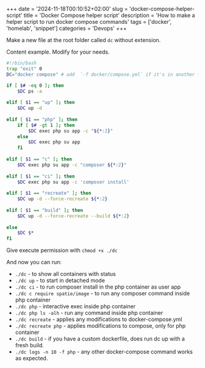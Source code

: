 +++
date = '2024-11-18T00:10:52+02:00'
slug = 'docker-compose-helper-script'
title = 'Docker Compose helper script'
description = 'How to make a helper script to run docker compose commands'
tags = ['docker', 'homelab', 'snippet']
categories = 'Devops'
+++

Make a new file at the root folder called `dc` without extension.

Content example. Modify for your needs.

```bash
#!/bin/bash
trap "exit" 0
DC="docker compose" # add  `-f docker/compose.yml` if it's in another folder

if [ $# -eq 0 ]; then
    $DC ps -a
    
elif [ $1 == "up" ]; then
    $DC up -d
    
elif [ $1 == "php" ]; then
    if [ $# -gt 1 ]; then
        $DC exec php su app -c "${*:2}"
    else
        $DC exec php su app
    fi
    
elif [ $1 == "c" ]; then
    $DC exec php su app -c "composer ${*:2}"
    
elif [ $1 == "ci" ]; then
    $DC exec php su app -c 'composer install'
    
elif [ $1 == "recreate" ]; then
    $DC up -d --force-recreate ${*:2}
    
elif [ $1 == "build" ]; then
    $DC up -d --force-recreate --build ${*:2}
    
else
    $DC $*
fi
```

Give execute permission with `chmod +x ./dc`

And now you can run:

- `./dc` - to show all containers with status
- `./dc up` - to start in detached mode
- `./dc ci` - to run composer install in the php container as user app
- `./dc c require spatie/image` - to run any composer command inside php container
- `./dc php` - interactive exec inside php container
- `./dc php ls -alh` - run any command inside php container
- `./dc recreate` - applies any modifications to docker-compose.yml
- `./dc recreate php` - applies modifications to compose, only for php container
- `./dc build` - if you have a custom dockerfile, does run dc up with a fresh build.
- `./dc logs -n 10 -f php` - any other docker-compose command works as expected. 
